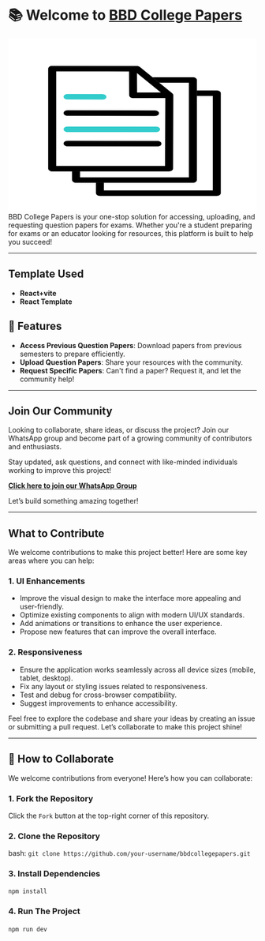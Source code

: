 # 📚 Welcome to [BBD College Papers](https://bbdcollegepapers.in)

<img src="src/assets/LOGO.gif" alt="Project Logo" width="100%" height="350" >
BBD College Papers is your one-stop solution for accessing, uploading, and requesting question papers for exams. Whether you're a student preparing for exams or an educator looking for resources, this platform is built to help you succeed!

---

## Template Used
- **React+vite**
- **React Template**

## 🌟 Features

- **Access Previous Question Papers**: Download papers from previous semesters to prepare efficiently.
- **Upload Question Papers**: Share your resources with the community.
- **Request Specific Papers**: Can't find a paper? Request it, and let the community help!

---

## Join Our Community

Looking to collaborate, share ideas, or discuss the project? Join our WhatsApp group and become part of a growing community of contributors and enthusiasts.  

Stay updated, ask questions, and connect with like-minded individuals working to improve this project!  

[**Click here to join our WhatsApp Group**](https://chat.whatsapp.com/Jvhbc1tIfojDKXo1ejcD8p)  

Let’s build something amazing together!


---
## What to Contribute

We welcome contributions to make this project better! Here are some key areas where you can help:

### 1. UI Enhancements
- Improve the visual design to make the interface more appealing and user-friendly.
- Optimize existing components to align with modern UI/UX standards.
- Add animations or transitions to enhance the user experience.
- Propose new features that can improve the overall interface.

### 2. Responsiveness
- Ensure the application works seamlessly across all device sizes (mobile, tablet, desktop).
- Fix any layout or styling issues related to responsiveness.
- Test and debug for cross-browser compatibility.
- Suggest improvements to enhance accessibility.

Feel free to explore the codebase and share your ideas by creating an issue or submitting a pull request. Let’s collaborate to make this project shine!

---

## 🤝 How to Collaborate

We welcome contributions from everyone! Here’s how you can collaborate:

### 1. **Fork the Repository**
Click the `Fork` button at the top-right corner of this repository.

### 2. **Clone the Repository**
bash: ```git clone https://github.com/your-username/bbdcollegepapers.git ```

### 3. **Install Dependencies**
```npm install ```

### 4. **Run The Project**
```npm run dev ```

